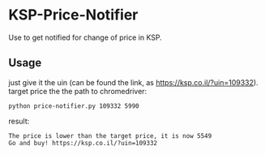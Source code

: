 # KSP-Price-Notifier

Use to get notified for change of price in KSP.

## Usage

just give it the uin (can be found the link, as <https://ksp.co.il/?uin=109332>).
target price the the path to chromedriver:

```shell
python price-notifier.py 109332 5990
```

result:

```text
The price is lower than the target price, it is now 5549
Go and buy! https://ksp.co.il/?uin=109332
```
